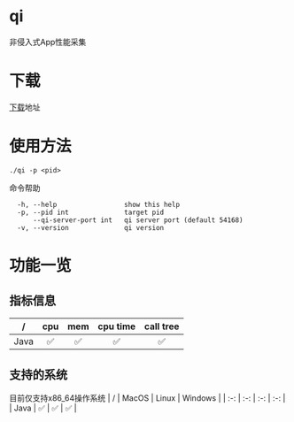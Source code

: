 # qi
非侵入式App性能采集

# 下载
[下载](https://github.com/oneym/qi/releases/latest)地址

# 使用方法
```shell
./qi -p <pid>
```

命令帮助
```shell
  -h, --help                 show this help
  -p, --pid int              target pid
      --qi-server-port int   qi server port (default 54168)
  -v, --version              qi version

```

# 功能一览
## 指标信息
|   /  | cpu | mem | cpu time | call tree |
|  :-: | :-: | :-: | :-: | :-: |
| Java | ✅  | ✅  | ✅ | ✅ |

## 支持的系统
目前仅支持x86_64操作系统
|   /  | MacOS | Linux | Windows |
|  :-: | :-: | :-: | :-: |
| Java | ✅  | ✅  | ✅ |
